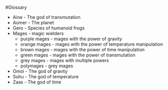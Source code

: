 #Glossary

* Aine - The god of transmutation
* Aomer - The planet
* Gero - Species of humanoid frogs
* Mages - magic wielders
	* purple mages - mages with the power of gravity
	* orange mages - mages with the power of temperature manipulation
	* brown mages - mages with the power of time manipulation
	* green mages - mages with the power of transmutation
	* grey mages - mages with multiple powers
	* polymages - grey mages
* Omoi - The god of gravity
* Suhu - The god of temperature
* Zaas - The god of time
